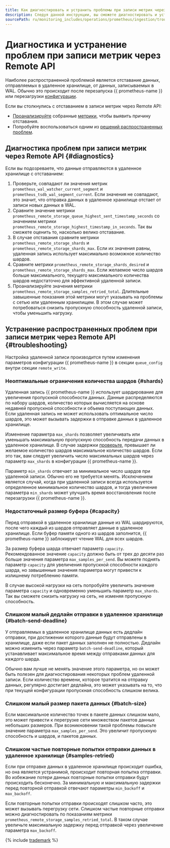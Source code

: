 ```yaml
---
title: Как диагностировать и устранить проблемы при записи метрик через Remote API
description: Следуя данной инструкции, вы сможете диагностировать и устранить проблемы при записи метрик через Remote API.
sourcePath: ru/monitoring_includes/operations/prometheus/ingestion/troubleshooting.md
---
```


# Диагностика и устранение проблем при записи метрик через Remote API

Наиболее распространенной проблемой является отставание данных, отправляемых в удаленное хранилище, от данных, записываемых в WAL. Обычно это происходит после перезапуска {{ prometheus-name }} или перезагрузки [конфигурации](https://prometheus.io/docs/prometheus/latest/configuration/configuration/#remote_write).

Если вы столкнулись с отставанием в записи метрик через Remote API:

* [Проанализируйте](#diagnostics) собранные [метрики](./remote-write.md#metrics), чтобы выявить причину отставания.
* Попробуйте воспользоваться одним из [решений распространенных проблем](#troubleshooting).

## Диагностика проблем при записи метрик через Remote API {#diagnostics}

Если вы подозреваете, что данные отправляются в удаленное хранилище с отставанием:

1. Проверьте, совпадают ли значения метрик `prometheus_wal_watcher_current_segment` и `prometheus_tsdb_wal_segment_current`. Если значения не совпадают, это значит, что отправка данных в удаленное хранилище отстает от записи новых данных в WAL.
1. Сравните значение метрики `prometheus_remote_storage_queue_highest_sent_timestamp_seconds` со значением метрики `prometheus_remote_storage_highest_timestamp_in_seconds`. Так вы сможете оценить то, насколько велико отставание.
1. В случае отставания сравните метрики `prometheus_remote_storage_shards` и `prometheus_remote_storage_shards_max`. Если их значения равны, удаленная запись использует максимально возможное количество шардов.
1. Сравните метрики `prometheus_remote_storage_shards_desired` и `prometheus_remote_storage_shards_max`. Если желаемое число шардов больше максимального, текущего максимального количества шардов недостаточно для эффективной удаленной записи.
1. Проанализируйте значения метрики `prometheus_remote_storage_samples_retried_total`. Длительные завышенные показания этой метрики могут указывать на проблемы с сетью или удаленным хранилищем. В этом случае может потребоваться снизить пропускную способность удаленной записи, чтобы уменьшить нагрузку.

## Устранение распространенных проблем при записи метрик через Remote API {#troubleshooting}

Настройка удаленной записи производится путем изменения параметров конфигурации {{ prometheus-name }} в секции `queue_config` внутри секции `remote_write`.

### Неоптимальные ограничения количества шардов {#shards}

Удаленная запись {{ prometheus-name }} использует шардирование для увеличения пропускной способности данных. Данные распределяются по набору шардов, количество которых вычисляется на основе недавней пропускной способности и объема поступающих данных. Если удаленная запись не может использовать оптимальное число шардов, это может вызывать задержки в отправке данных в удаленное хранилище.

Изменение параметра `max_shards` позволяет увеличивать или уменьшать максимальную пропускную способность передачи данных в удаленное хранилище. В случае задержки [проверьте](#diagnostics), превышает ли желаемое количество шардов максимальное количество шардов. Если это так, вам следует увеличить число максимальных шардов через параметр `max_shards` в конфигурации {{ prometheus-name }}.

Параметр `min_shards` отвечает за минимальное число шардов при удаленной записи. Обычно его не требуется менять. Исключением является случай, когда при удаленной записи всегда используется определенное минимальное количество шардов, и тогда увеличение параметра `min_shards` может улучшить время восстановления после перезагрузки {{ prometheus-name }}.

### Недостаточный размер буфера {#capacity}

Перед отправкой в удаленное хранилище данные из WAL шардируются, после чего каждый из шардов отправляет данные в удаленное хранилище. Если буфер памяти одного из шардов заполнится, {{ prometheus-name }} заблокирует чтение WAL для всех шардов.

За размер буфера шарда отвечает параметр `capacity`. Рекомендованное значение `capacity` должно быть от трех до десяти раз больше значения параметра `max_samples_per_send`. Вы можете поднять параметр `capacity` для увеличения пропускной способности каждого шарда, но завышенные значения параметра могут привести к излишнему потреблению памяти.

В случае высокой нагрузки на сеть попробуйте увеличить значение параметра `capacity` и одновременно уменьшить параметр `max_shards`. Так вы сможете снизить нагрузку на сеть, не изменяя пропускную способность.

### Слишком малый дедлайн отправки в удаленное хранилище {#batch-send-deadline}

У отправляемых в удаленное хранилище данных есть дедлайн отправки, при достижении которого данные будут отправлены в хранилище, даже если пакет данных заполнен не полностью. Дедлайн можно изменить через параметр `batch-send-deadline`, который устанавливает максимальное время между отправками данных для каждого шарда.

Обычно вам лучше не менять значение этого параметра, но он может быть полезен для диагностирования некоторых проблем удаленной записи. Если количество времени, которое тратится на отправку данных, регулярно достигает дедлайна, это может указывать на то, что при текущей конфигурации пропускная способность слишком велика.

### Слишком малый размер пакета данных {#batch-size}

Если максимальное количество точек в пакете данных слишком мало, это может привести к перегрузке сети множеством пакетов данных небольших размеров. При возникновении такой проблемы повысьте значение параметра `max_samples_per_send`. Это увеличит пропускную способность и шардов, и пакетов данных.

### Слишком частые повторные попытки отправки данных в удаленное хранилище {#samples-retried}

Если при отправке данных в удаленное хранилище происходит ошибка, но она является устранимой, происходит повторная попытка отправки. Во избежание потери данных повторные попытки отправки будут происходить бесконечно. За минимальную и максимальную задержки перед повторной отправкой отвечают параметры `min_backoff` и `max_backoff`.

Если повторные попытки отправки происходят слишком часто, это может вызывать перегрузку сети. Слишком частые повторные отправки можно диагностировать по показаниям метрики `prometheus_remote_storage_samples_retried_total`. В таком случае увеличьте максимальную задержку перед отправкой через увеличение параметра `max_backoff`.

{% include [trademark](../../../../_includes/monitoring/trademark.md) %}


